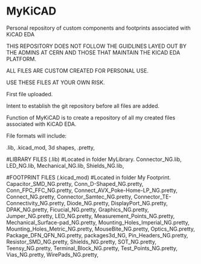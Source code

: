 # MyKiCAD
Personal repository of custom components and footprints associated with KiCAD EDA

THIS REPOSITORY DOES NOT FOLLOW THE GUIDLINES LAYED OUT BY THE ADMINS AT CERN AND THOSE THAT
MAINTAIN THE KICAD EDA PLATFORM. 

ALL FILES ARE CUSTOM CREATED FOR PERSONAL USE.

USE THESE FILES AT YOUR OWN RISK.



First file uploaded.

Intent to establish the git repository before all files are added.

Function of MyKiCAD is to create a repository of all my created files associated with KiCAD EDA.

File formats will include:

.lib,
.kicad_mod,
3d shapes,
.pretty,

#LIBRARY FILES (.lib)
#Located in folder MyLibrary.
Connector_NG.lib,
LED_NG.lib,
Mechanical_NG.lib,
Shields_NG.lib,

#FOOTPRINT FILES (.kicad_mod)
#Located in folder My Footprint.
Capacitor_SMD_NG.pretty,
Conn_D-Shaped_NG.pretty,
Conn_FPC_FFC_NG.pretty,
Connect_AVX_Poke-Home-LP_NG.pretty,
Connect_NG.pretty,
Connector_Samtec_NG.pretty,
Connector_TE-Connectivity_NG.pretty,
Diode_NG.pretty,
DisplayPort_NG.pretty,
DPAK_NG.pretty,
Ficucial_NG.pretty,
Graphics_NG.pretty,
Jumper_NG.pretty,
LED_NG.pretty,
Measurement_Points_NG.pretty,
Mechanical_Surface-pad_NG.pretty,
Mounting_Holes_Imperial_NG.pretty,
Mounting_Holes_Metric_NG.pretty,
MouseBite_NG.pretty,
Optics_NG.pretty,
Package_DFN_QFN_NG.pretty,
packages3d_NG,
Pin_Headers_NG.pretty,
Resistor_SMD_NG.pretty,
Shields_NG.pretty,
SOT_NG.pretty,
Teensy_NG.pretty,
Terminal_Block_NG.pretty,
Test_Points_NG.pretty,
Vias_NG.pretty,
WirePads_NG.pretty,


